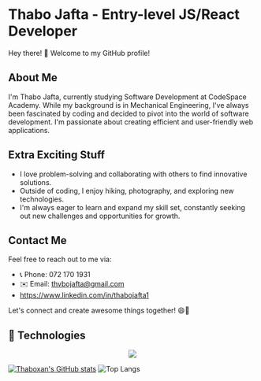 # Thabo Jafta - Entry-level JS/React Developer

Hey there! 👋 Welcome to my GitHub profile!

## About Me

I'm Thabo Jafta, currently studying Software Development at CodeSpace Academy. While my background is in Mechanical Engineering, I've always been fascinated by coding and decided to pivot into the world of software development. I'm passionate about creating efficient and user-friendly web applications.


## Extra Exciting Stuff

- I love problem-solving and collaborating with others to find innovative solutions.
- Outside of coding, I enjoy hiking, photography, and exploring new technologies.
- I'm always eager to learn and expand my skill set, constantly seeking out new challenges and opportunities for growth.

## Contact Me

Feel free to reach out to me via:

- 📞 Phone: 072 170 1931
- ✉️ Email: thvbojafta@gmail.com
- https://www.linkedin.com/in/thabojafta1

Let's connect and create awesome things together! 😄🚀



## 🚀 Technologies

<p align="center">
  <a href="https://skillicons.dev">
    <img src="https://skillicons.dev/icons?i=javascript,html,css,react,figma&theme=light" />
  </a>
</p>

[![Thaboxan's GitHub stats](https://github-readme-stats.vercel.app/api?username=thaboxan)](https://github.com/thaboxan/github-readme-stats)
![Top Langs](https://github-readme-stats.vercel.app/api/top-langs/?username=thaboxan&size_weight=0.5&count_weight=0.5)
